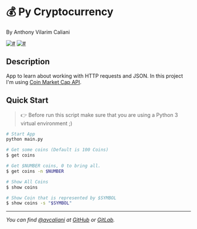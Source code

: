 # 💰 Py Cryptocurrency
By Anthony Vilarim Caliani

 [![#](https://img.shields.io/badge/licence-MIT-blue.svg)](#) [![#](https://img.shields.io/badge/python-3-yellow.svg)](#)

## Description
App to learn about working with HTTP requests and JSON. In this project I'm using [Coin Market Cap API](https://coinmarketcap.com/api/).

## Quick Start

> 👉 Before run this script make sure that you are using a Python 3 virtual environment ;)

```sh
# Start App
python main.py

# Get some coins (Default is 100 Coins)
$ get coins

# Get $NUMBER coins, 0 to bring all.
$ get coins -n $NUMBER

# Show All Coins
$ show coins

# Show Coin that is represented by $SYMBOL
$ show coins -s "$SYMBOL"
```

---

_You can find [@avcaliani](#) at [GitHub](https://github.com/avcaliani) or [GitLab](https://gitlab.com/avcaliani)._
